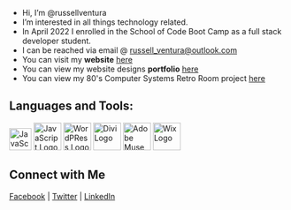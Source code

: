 - Hi, I’m @russellventura
- I’m interested in all things technology related.
- In April 2022 I enrolled in the School of Code Boot Camp as a full stack developer student. 
- I can be reached via email @ russell_ventura@outlook.com 
- You can visit my <strong>website</strong> <a href="https://russellventura.co.uk">here</a>
- You can view my website designs <strong>portfolio</strong> <a href="https://rvdms-pf.demonstration.website">here</a>
- You can view my 80's Computer Systems Retro Room project <a href="https://retro.russellventura.co.uk/">here</a>

<!---
russellventura/russellventura is a ✨ special ✨ repository because its `README.md` (this file) appears on your GitHub profile.
You can click the Preview link to take a look at your changes.
--->
<h2>Languages and Tools:</H2>
<div>
  <img src="https://www.w3.org/html/logo/downloads/HTML5_Logo_64.png" alt="JavaScript Logo" width="40" height="40">
  <img src="https://www.kindpng.com/picc/m/171-1718046_javascript-programming-language-logo-hd-png-download.png" alt="JavaScript Logo" width="50" height="50">
  <img src="https://russellventura.co.uk/wp-content/uploads/2017/03/wordpress.png" alt="WordPRess Logo" width="50" height="50">
  <img src="https://russellventura.co.uk/wp-content/uploads/2019/12/Divi4.png" alt="Divi Logo" width="50" height="50">
  <img src="https://russellventura.co.uk/wp-content/uploads/2019/12/adobe-muse-logo-png-6.png" alt="Adobe Muse" width="50" height="50">
  <img src="https://russellventura.co.uk/wp-content/uploads/2017/03/wix-icon.png" alt="Wix Logo" width="50" height="50">
</div>
<h2>Connect with Me</H2>
<div>
  <a href="https://www.facebook.com/russellventura2013">Facebook</a>
  | <a href="https://twitter.com/russ_ventura">Twitter</a>
  | <a href="https://www.linkedin.com/in/russellventura">LinkedIn</a>
</div>
